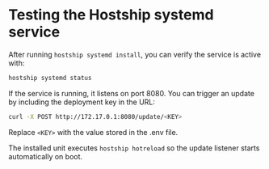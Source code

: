 # Testing the Hostship systemd service

After running `hostship systemd install`, you can verify the service is active with:

```bash
hostship systemd status
```

If the service is running, it listens on port 8080. You can trigger an update by including the deployment key in the URL:

```bash
curl -X POST http://172.17.0.1:8080/update/<KEY>
```

Replace `<KEY>` with the value stored in the .env file.

The installed unit executes `hostship hotreload` so the update listener starts automatically on boot.


